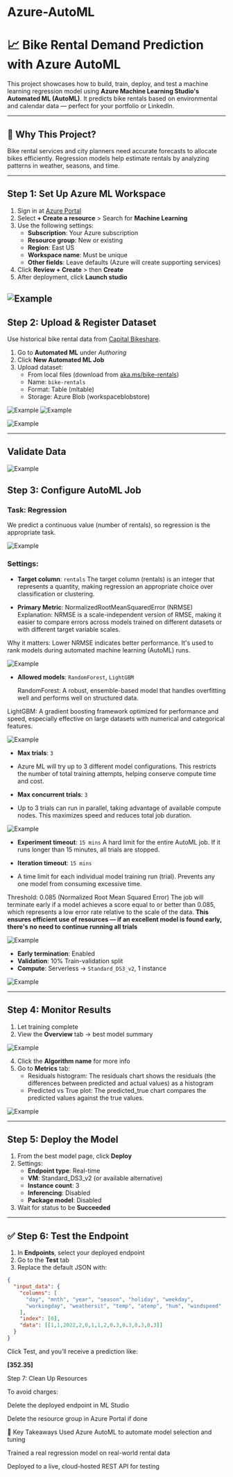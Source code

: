 # Azure-AutoML

# 📈 Bike Rental Demand Prediction with Azure AutoML

This project showcases how to build, train, deploy, and test a machine learning regression model using **Azure Machine Learning Studio's Automated ML (AutoML)**. It predicts bike rentals based on environmental and calendar data — perfect for your portfolio or LinkedIn.

---

## 🔧 Why This Project?

Bike rental services and city planners need accurate forecasts to allocate bikes efficiently. Regression models help estimate rentals by analyzing patterns in weather, seasons, and time.

---

##  Step 1: Set Up Azure ML Workspace

1. Sign in at [Azure Portal](https://portal.azure.com)
2. Select **+ Create a resource** > Search for **Machine Learning**
3. Use the following settings:
   - **Subscription**: Your Azure subscription
   - **Resource group**: New or existing
   - **Region**: East US
   - **Workspace name**: Must be unique
   - **Other fields**: Leave defaults (Azure will create supporting services)
4. Click **Review + Create** > then **Create**
5. After deployment, click **Launch studio**

![Example](https://github.com/tmramble/Azure-AutoML/blob/main/images/Screenshot%202025-06-20%20073058.png?raw=true)
---

##  Step 2: Upload & Register Dataset

Use historical bike rental data from [Capital Bikeshare](https://aka.ms/bike-rentals).

1. Go to **Automated ML** under *Authoring*
2. Click **New Automated ML Job**
3. Upload dataset:
   - From local files (download from [aka.ms/bike-rentals](https://aka.ms/bike-rentals))
   - Name: `bike-rentals`
   - Format: Table (mltable)
   - Storage: Azure Blob (workspaceblobstore)

 ![Example](https://github.com/tmramble/Azure-AutoML/blob/main/images/Screenshot%202025-06-20%20083323.png)
![Example](https://github.com/tmramble/Azure-AutoML/blob/main/images/Screenshot%202025-06-20%20083127.png)

![Example](https://github.com/tmramble/Azure-AutoML/blob/main/images/Screenshot%202025-06-20%20083358.png)

---
## Validate Data
![Example](https://github.com/tmramble/Azure-AutoML/blob/main/images/Screenshot%202025-06-20%20083455.png)

##  Step 3: Configure AutoML Job

###  Task: Regression

We predict a continuous value (number of rentals), so regression is the appropriate task.

![Example](https://github.com/tmramble/Azure-AutoML/blob/main/images/Screenshot%202025-06-20%20083208.png)

###  Settings:
- **Target column**: `rentals`
The target column (rentals) is an integer that represents a quantity, making regression an appropriate choice over classification or clustering.

- **Primary Metric**: NormalizedRootMeanSquaredError (NRMSE)
Explanation: NRMSE is a scale-independent version of RMSE, making it easier to compare errors across models trained on different datasets or with different target variable scales.

Why it matters: Lower NRMSE indicates better performance. It's used to rank models during automated machine learning (AutoML) runs.

  ![Example](https://github.com/tmramble/Azure-AutoML/blob/main/images/Screenshot%202025-06-20%20083546.png)

  
- **Allowed models**: `RandomForest`, `LightGBM`
  
  RandomForest: A robust, ensemble-based model that handles overfitting well and performs well on structured data.

LightGBM: A gradient boosting framework optimized for performance and speed, especially effective on large datasets with numerical and categorical features.

![Example](https://github.com/tmramble/Azure-AutoML/blob/main/images/Screenshot%202025-06-20%20083738.png)


- **Max trials**: `3`
- Azure ML will try up to 3 different model configurations. This restricts the number of total training attempts, helping conserve compute time and cost.

- **Max concurrent trials**: `3`
- Up to 3 trials can run in parallel, taking advantage of available compute nodes. This maximizes speed and reduces total job duration.

![Example](https://github.com/tmramble/Azure-AutoML/blob/main/images/Screenshot%202025-06-20%20083811.png)

- **Experiment timeout**: `15 mins`
A hard limit for the entire AutoML job. If it runs longer than 15 minutes, all trials are stopped.

- **Iteration timeout**: `15 mins`
- A time limit for each individual model training run (trial). Prevents any one model from consuming excessive time.

Threshold: 0.085 (Normalized Root Mean Squared Error)
The job will terminate early if a model achieves a score equal to or better than 0.085, which represents a low error rate relative to the scale of the data.
**This ensures efficient use of resources — if an excellent model is found early, there's no need to continue running all trials**

![Example](https://github.com/tmramble/Azure-AutoML/blob/main/images/Screenshot%202025-06-20%20083811.png)

- **Early termination**: Enabled
- **Validation**: 10% Train-validation split
- **Compute**: Serverless → `Standard_DS3_v2`, 1 instance

![Example](https://github.com/tmramble/Azure-AutoML/blob/main/images/Screenshot%202025-06-20%20084021.png)

---

##  Step 4: Monitor Results

1. Let training complete
2. View the **Overview** tab → best model summary
   
![Example](https://github.com/tmramble/Azure-AutoML/blob/main/images/Screenshot%202025-06-20%20084111.png)

4. Click the **Algorithm name** for more info
5. Go to **Metrics** tab:
   - Residuals histogram:  The residuals chart shows the residuals (the differences between predicted and actual values) as a histogram
   - Predicted vs True plot: The predicted_true chart compares the predicted values against the true values.
     
![Example](https://github.com/tmramble/Azure-AutoML/blob/main/images/Screenshot%202025-06-20%20084246.png)

---

##  Step 5: Deploy the Model

1. From the best model page, click **Deploy**
2. Settings:
   - **Endpoint type**: Real-time
   - **VM**: Standard_DS3_v2 (or available alternative)
   - **Instance count**: 3
   - **Inferencing**: Disabled
   - **Package model**: Disabled
3. Wait for status to be **Succeeded**

---

## ✅ Step 6: Test the Endpoint

1. In **Endpoints**, select your deployed endpoint
2. Go to the **Test** tab
3. Replace the default JSON with:

```json
{
  "input_data": {
    "columns": [
      "day", "mnth", "year", "season", "holiday", "weekday",
      "workingday", "weathersit", "temp", "atemp", "hum", "windspeed"
    ],
    "index": [0],
    "data": [[1,1,2022,2,0,1,1,2,0.3,0.3,0.3,0.3]]
  }
}
```


Click Test, and you’ll receive a prediction like:

**[352.35]**


Step 7: Clean Up Resources

To avoid charges:

Delete the deployed endpoint in ML Studio

Delete the resource group in Azure Portal if done


🧠 Key Takeaways
Used Azure AutoML to automate model selection and tuning

Trained a real regression model on real-world rental data

Deployed to a live, cloud-hosted REST API for testing




